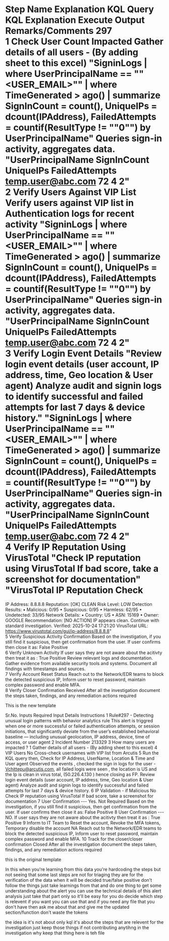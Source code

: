 Step Name Explanation KQL Query KQL Explanation Execute Output Remarks/Comments
297  
1 Check User Count Impacted Gather details of all users - (By adding sheet to this excel) "SigninLogs
| where UserPrincipalName == ""<USER_EMAIL>""
| where TimeGenerated > ago(<TIMESPAN>)
| summarize SignInCount = count(), UniqueIPs = dcount(IPAddress), FailedAttempts = countif(ResultType != ""0"")
by UserPrincipalName" Queries sign-in activity, aggregates data. "UserPrincipalName SignInCount UniqueIPs FailedAttempts
temp.user@abc.com 72 4 2"  
2 Verify Users Against VIP List Verify users against VIP list in Authentication logs for recent activity "SigninLogs
| where UserPrincipalName == ""<USER_EMAIL>""
| where TimeGenerated > ago(<TIMESPAN>)
| summarize SignInCount = count(), UniqueIPs = dcount(IPAddress), FailedAttempts = countif(ResultType != ""0"")
by UserPrincipalName" Queries sign-in activity, aggregates data. "UserPrincipalName SignInCount UniqueIPs FailedAttempts
temp.user@abc.com 72 4 2"  
3 Verify Login Event Details "Review login event details (user account, IP address, time, Geo location & User agent)
Analyze audit and signin logs to identify successful and failed attempts for last 7 days & device history." "SigninLogs
| where UserPrincipalName == ""<USER_EMAIL>""
| where TimeGenerated > ago(<TIMESPAN>)
| summarize SignInCount = count(), UniqueIPs = dcount(IPAddress), FailedAttempts = countif(ResultType != ""0"")
by UserPrincipalName" Queries sign-in activity, aggregates data. "UserPrincipalName SignInCount UniqueIPs FailedAttempts
temp.user@abc.com 72 4 2"  
4 Verify IP Reputation Using VirusTotal "Check IP reputation using VirusTotal
If bad score, take a screenshot for documentation" "VirusTotal IP Reputation Check
==================================================
IP Address: 8.8.8.8
Reputation: [OK] CLEAN
Risk Level: LOW
Detection Results:
• Malicious: 0/95
• Suspicious: 0/95
• Harmless: 62/95
• Undetected: 33/95
Network Details:
• Country: US
• ASN: 15169
• Owner: GOOGLE
Recommendation:
[NO ACTION] IP appears clean. Continue with standard investigation.
Verified: 2025-10-24 17:21:20
VirusTotal URL: https://www.virustotal.com/gui/ip-address/8.8.8.8"  
5 Verify Suspicious Activity Confirmation Based on the investigation, if you still find it suspicious, then get confirmation from the user. If user confirms then close it as: False Positive  
6 Verify Unknown Activity If user says they are not aware about the acitivty then treat it as : True Positive Review relevant logs and documentation. Gather evidence from available security tools and systems. Document all findings with timestamps and sources.  
7 Verify Account Reset Status Reach out to the Network/EDR teams to block the detected suspicious IP, Inform user to reset password, maintain complex password and enable MFA.  
8 Verify Closer Confirmation Received After all the investigation document the steps taken, findings, and any remediation actions required

This is the new template 

Sr.No. Inputs Required Input Details Instructions 1 Rule#297 - Detecting unusual login patterns with behavior analytics rule This alert is triggred when one or more successful or failed authentication attempts, or session initiations, that significantly deviate from the user’s established behavioral baseline — including unusual geolocation, IP address, device, time of access, or user agent 2 Incident Number 213329 3 How many users are impacted ? 1 Gather details of all users - (By adding sheet to this excel) 4 VIP Users No Cross-check usernames with VIP list from Arcutis 5 Run the KQL query then, Check for IP Address, UserName, Location & Time and User agent Observed the events , checked the sign in logs for the user - Vchittepu@arcutis.com, all failed logis were seen , the location is US and the Ip is clean in virus total, (50.226.4.130 ) hence closing as FP. Review login event details (user account, IP address, time, Geo location & User agent) Analyze audit and signin logs to identify successful and failed attempts for last 7 days & device history. 6 IP Validation - if Malicious No Check IP reputation using VirusTotal If bad score, take a screenshot for documentation 7 User Confirmation --- Yes. Not Required Based on the investigation, if you still find it suspicious, then get confirmation from the user. If user confirms then close it as: False Positive 8 User Confirmation --- NO. If user says they are not aware about the acitivty then treat it as : True Positive 9 Inform to IT Team to Reset the account, Revoke the MFA tokens, Temporary disable the account NA Reach out to the Network/EDR teams to block the detected suspicious IP, Inform user to reset password, maintain complex password and enable MFA. 10 Track for the closer/closer confirmation Closed After all the investigation document the steps taken, findings, and any remediation actions required

this is the original template

In this when you're learning from this data you're hardcoding the steps but not seeing that some last steps are not for triaging they are for the verification of the data when it will be decided true/false positive don't follow the things just take learnings from that and do one thing to get some understanding about the alert you can use the technical details of this alert analysis just take that part only so it'll be easy for you do decide which step is relevent if you want you can use that and if you need any file that you don't have then ask me about that and give me the updated section/function don't waste the tokens

the idea is it's not about only kql it's about the steps that are relevent for the investigation just keep those things if not contributing anytihng in the investigation why keep that thing here is teh file
